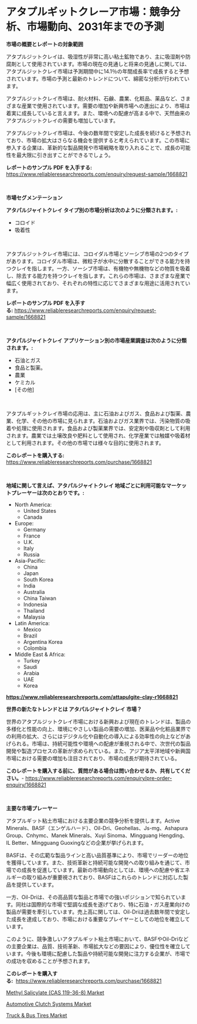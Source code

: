 <p><h1>アタプルギットクレーア市場：競争分析、市場動向、2031年までの予測</h1></p><p><strong>市場の概要とレポートの対象範囲</strong></p>
<p><p>アタプルジットクレイは、吸湿性が非常に高い粘土鉱物であり、主に吸湿剤や防腐剤として使用されています。市場の現在の見通しと将来の見通しに関しては、アタプルジットクレイ市場は予測期間中に14.1％の年間成長率で成長すると予想されています。市場の予測と最新のトレンドについて、綿密な分析が行われています。</p><p>アタプルジットクレイ市場は、耐火材料、石鹸、農業、化粧品、薬品など、さまざまな産業で使用されています。需要の増加や新興市場への進出により、市場は着実に成長していると言えます。また、環境への配慮が高まる中で、天然由来のアタプルジットクレイの需要も増加しています。</p><p>アタプルジットクレイ市場は、今後の数年間で安定した成長を続けると予想されており、市場の拡大はさらなる機会を提供すると考えられています。この市場に参入する企業は、革新的な製品開発や市場戦略を取り入れることで、成長の可能性を最大限に引き出すことができるでしょう。</p></p>
<p><strong>レポートのサンプル PDF を入手する:</strong> <a href="https://www.reliableresearchreports.com/enquiry/request-sample/1668821">https://www.reliableresearchreports.com/enquiry/request-sample/1668821</a></p>
<p>&nbsp;</p>
<p><strong>市場セグメンテーション</strong></p>
<p><strong>アタパルジャイトクレイ タイプ別の市場分析は次のように分類されます。:</strong></p>
<p><ul><li>コロイド</li><li>吸着性</li></ul></p>
<p>&nbsp;</p>
<p><p>アタプルジットクレイ市場には、コロイダル市場とソーシブ市場の2つのタイプがあります。コロイダル市場は、微粒子が水中に分散することができる能力を持つクレイを指します。一方、ソーシブ市場は、有機物や無機物などの物質を吸着し、除去する能力を持つクレイを指します。これらの市場は、さまざまな産業で幅広く使用されており、それぞれの特性に応じてさまざまな用途に活用されています。</p></p>
<p><strong>レポートのサンプル PDF を入手する:</strong>&nbsp;<a href="https://www.reliableresearchreports.com/enquiry/request-sample/1668821">https://www.reliableresearchreports.com/enquiry/request-sample/1668821</a></p>
<p>&nbsp;</p>
<p><strong> アタパルジャイトクレイ アプリケーション別の市場産業調査は次のように分類されます。:</strong></p>
<p><ul><li>石油とガス</li><li>食品と製薬。</li><li>農業</li><li>ケミカル</li><li>[その他]</li></ul></p>
<p>&nbsp;</p>
<p><p>アタプルギットクレイ市場の応用は、主に石油およびガス、食品および製薬、農業、化学、その他の市場に見られます。石油およびガス業界では、汚染物質の吸着や処理に使用されます。食品および製薬業界では、安定剤や吸収剤として利用されます。農業では土壌改良や肥料として使用され、化学産業では触媒や吸着材として利用されます。その他の市場では様々な目的に使用されます。</p></p>
<p><strong>このレポートを購入する:</strong>&nbsp; <a href="https://www.reliableresearchreports.com/purchase/1668821">https://www.reliableresearchreports.com/purchase/1668821</a></p>
<p>&nbsp;</p>
<p><strong>地域に関して言えば、アタパルジャイトクレイ 地域ごとに利用可能なマーケットプレーヤーは次のとおりです。:</strong></p>
<p><ul>
    <li>
        North America:
        <ul>
            <li>United States</li>
            <li>Canada</li>
        </ul>
    </li>
    <li>
        Europe:
        <ul>
            <li>Germany</li>
            <li>France</li>
            <li>U.K.</li>
            <li>Italy</li>
            <li>Russia</li>
        </ul>
    </li>
    <li>
        Asia-Pacific:
        <ul>
            <li>China</li>
            <li>Japan</li>
            <li>South Korea</li>
            <li>India</li>
            <li>Australia</li>
            <li>China Taiwan</li>
            <li>Indonesia</li>
            <li>Thailand</li>
            <li>Malaysia</li>
        </ul>
    </li>
    <li>
        Latin America:
        <ul>
            <li>Mexico</li>
            <li>Brazil</li>
            <li>Argentina Korea</li>
            <li>Colombia</li>
        </ul>
    </li>
    <li>
        Middle East & Africa:
        <ul>
            <li>Turkey</li>
            <li>Saudi</li>
            <li>Arabia</li>
            <li>UAE</li>
            <li>Korea</li>
        </ul>
    </li>
    </ul></p>
<p><strong><a href="https://www.reliableresearchreports.com/attapulgite-clay-r1668821">https://www.reliableresearchreports.com/attapulgite-clay-r1668821</a></strong>&nbsp;</p>
<p><strong>世界の新たなトレンドとは アタパルジャイトクレイ 市場？</strong></p>
<p><p>世界のアタプルジットクレイ市場における新興および現在のトレンドは、製品の多様化と性能の向上、環境にやさしい製品の需要の増加、医薬品や化粧品業界での利用の拡大、さらにはデジタル化や自動化の導入による効率性の向上などがあげられる。市場は、持続可能性や環境への配慮が重視される中で、次世代の製品開発や製造プロセスの革新が求められている。また、アジア太平洋地域や新興国市場における需要の増加も注目されており、市場の成長が期待されている。</p></p>
<p><strong>このレポートを購入する前に、質問がある場合は問い合わせるか、共有してください。</strong>- <a href="https://www.reliableresearchreports.com/enquiry/pre-order-enquiry/1668821">https://www.reliableresearchreports.com/enquiry/pre-order-enquiry/1668821</a></p>
<p>&nbsp;</p>
<p><strong>主要な市場プレーヤー</strong></p>
<p><p>アタプルギット粘土市場における主要企業の競争分析を提供します。Active Minerals、BASF（エンゲルハード）、Oil-Dri、Geohellas、Js-mg、Ashapura Group、Cnhymc、Manek Minerals、Xuyi Sinoma、Mingguang Hengding、IL Better、Mingguang Guoxingなどの企業が挙げられます。</p><p>BASFは、その広範な製品ラインと高い品質基準により、市場でリーダーの地位を獲得しています。また、技術革新と持続可能な開発への取り組みを通じて、市場での成長を促進しています。最新の市場動向としては、環境への配慮や省エネルギーの取り組みが重要視されており、BASFはこれらのトレンドに対応した製品を提供しています。</p><p>一方、Oil-Driは、その高品質な製品と市場での強いポジションで知られています。同社は国際的な市場で堅調な成長を遂げており、特に石油・ガス産業向けの製品が需要を牽引しています。売上高に関しては、Oil-Driは過去数年間で安定した成長を達成しており、市場における重要なプレイヤーとしての地位を確立しています。</p><p>このように、競争激しいアタプルギット粘土市場において、BASFやOil-Driなどの主要企業は、品質、技術革新、市場拡大などの要因により、優位性を確立しています。今後も環境に配慮した製品や持続可能な開発に注力する企業が、市場での成功を収めることが予想されます。</p></p>
<p><strong>このレポートを購入する:</strong>&nbsp;&nbsp;<a href="https://www.reliableresearchreports.com/purchase/1668821">https://www.reliableresearchreports.com/purchase/1668821</a></p>
<p><p><a href="https://www.linkedin.com/pulse/methyl-salicylate-cas-119-36-8-market-size-growth-outlook-k4xve?trackingId=%2BlZwxSYgfvkUnF9cECT7bQ%3D%3D">Methyl Salicylate (CAS 119-36-8) Market</a></p><p><a href="https://www.linkedin.com/pulse/insights-automotive-clutch-systems-market-size-analysing-share-rdsve?trackingId=EVkrMgazEzth1EGOTCIKvw%3D%3D">Automotive Clutch Systems Market</a></p><p><a href="https://www.linkedin.com/pulse/truck-amp-bus-tires-market-research-report-key-successful-qtkke?trackingId=L6d5jP35nb%2B97hdlTg6qJA%3D%3D">Truck & Bus Tires Market</a></p></p>